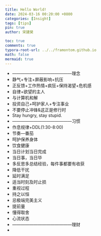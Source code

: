 ```yaml
---
title: Hello World!
date: 2024-03-16 00:20:00 +0800
categories: [Insight]
tags: [tips]
pin: true
author: 宋建昊

toc: true
comments: true
typora-root-url: ../../framontom.github.io
math: false
mermaid: true
---
```

* ——————————————理念
* 静气+专注+屏蔽影响+抗压
* 正反馈+工作热情+疯狂+保持渴望+危机感
* 自律+欲望的主人
* 与计算机和解
* 投资自己+呵护家人+专注事业
* 不要停止冲锋&这正是修行时
* Stay hungry, stay stupid.
* ——————————————习惯
* 作息规律+DDL(1:30-8:00)
* 节奏—番茄
* 呵护保养身体
* 饮食健康
* 当日计划当日完成
* 当日事，当日毕
* 多反思多总结经验，每件事都要有收获
* 降低干扰
* 延时满足
* 适当时刻及时止损
* 重视过程
* 持之以恒
* 忌极端完美主义
* 提前量
* 懂得取舍
* 心流状态
* ——————————————理财
*
